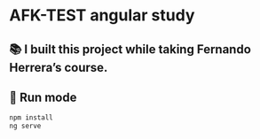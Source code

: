 # AFK-TEST angular study  

## 📚 I built this project while taking Fernando Herrera’s course.  


## 🚀 Run mode 
```bash
npm install
ng serve
